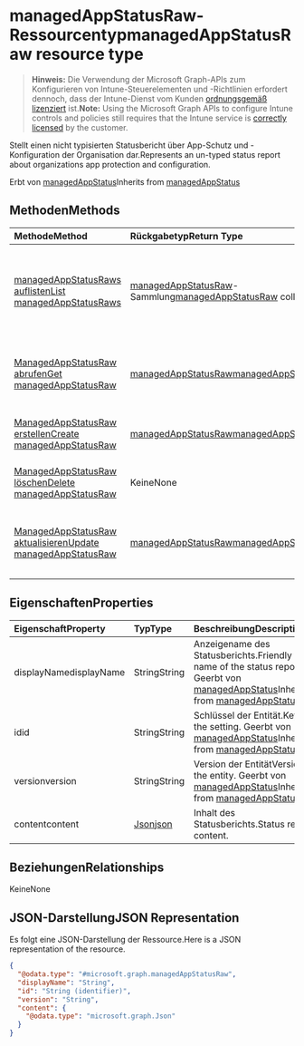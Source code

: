 # <a name="managedappstatusraw-resource-type"></a><span data-ttu-id="0965b-101">managedAppStatusRaw-Ressourcentyp</span><span class="sxs-lookup"><span data-stu-id="0965b-101">managedAppStatusRaw resource type</span></span>

> <span data-ttu-id="0965b-102">**Hinweis:** Die Verwendung der Microsoft Graph-APIs zum Konfigurieren von Intune-Steuerelementen und -Richtlinien erfordert dennoch, dass der Intune-Dienst vom Kunden [ordnungsgemäß lizenziert](https://go.microsoft.com/fwlink/?linkid=839381) ist.</span><span class="sxs-lookup"><span data-stu-id="0965b-102">**Note:** Using the Microsoft Graph APIs to configure Intune controls and policies still requires that the Intune service is [correctly licensed](https://go.microsoft.com/fwlink/?linkid=839381) by the customer.</span></span>

<span data-ttu-id="0965b-103">Stellt einen nicht typisierten Statusbericht über App-Schutz und -Konfiguration der Organisation dar.</span><span class="sxs-lookup"><span data-stu-id="0965b-103">Represents an un-typed status report about organizations app protection and configuration.</span></span>

<span data-ttu-id="0965b-104">Erbt von [managedAppStatus](../resources/intune_mam_managedappstatus.md)</span><span class="sxs-lookup"><span data-stu-id="0965b-104">Inherits from [managedAppStatus](../resources/intune_mam_managedappstatus.md)</span></span>

## <a name="methods"></a><span data-ttu-id="0965b-105">Methoden</span><span class="sxs-lookup"><span data-stu-id="0965b-105">Methods</span></span>
|<span data-ttu-id="0965b-106">Methode</span><span class="sxs-lookup"><span data-stu-id="0965b-106">Method</span></span>|<span data-ttu-id="0965b-107">Rückgabetyp</span><span class="sxs-lookup"><span data-stu-id="0965b-107">Return Type</span></span>|<span data-ttu-id="0965b-108">Beschreibung</span><span class="sxs-lookup"><span data-stu-id="0965b-108">Description</span></span>|
|:---|:---|:---|
|[<span data-ttu-id="0965b-109">managedAppStatusRaws auflisten</span><span class="sxs-lookup"><span data-stu-id="0965b-109">List managedAppStatusRaws</span></span>](../api/intune_mam_managedappstatusraw_list.md)|<span data-ttu-id="0965b-110">[managedAppStatusRaw](../resources/intune_mam_managedappstatusraw.md)-Sammlung</span><span class="sxs-lookup"><span data-stu-id="0965b-110">[managedAppStatusRaw](../resources/intune_mam_managedappstatusraw.md) collection</span></span>|<span data-ttu-id="0965b-111">Auflisten von Eigenschaften und Beziehungen der [managedAppStatusRaw](../resources/intune_mam_managedappstatusraw.md)-Objekte.</span><span class="sxs-lookup"><span data-stu-id="0965b-111">List properties and relationships of the [managedAppStatusRaw](../resources/intune_mam_managedappstatusraw.md) objects.</span></span>|
|[<span data-ttu-id="0965b-112">ManagedAppStatusRaw abrufen</span><span class="sxs-lookup"><span data-stu-id="0965b-112">Get managedAppStatusRaw</span></span>](../api/intune_mam_managedappstatusraw_get.md)|[<span data-ttu-id="0965b-113">managedAppStatusRaw</span><span class="sxs-lookup"><span data-stu-id="0965b-113">managedAppStatusRaw</span></span>](../resources/intune_mam_managedappstatusraw.md)|<span data-ttu-id="0965b-114">Lesen von Eigenschaften und Beziehungen des [managedAppStatusRaw](../resources/intune_mam_managedappstatusraw.md)-Objekts.</span><span class="sxs-lookup"><span data-stu-id="0965b-114">Read properties and relationships of [plannerTaskDetails](../resources/intune_mam_managedappstatusraw.md) object.</span></span>|
|[<span data-ttu-id="0965b-115">ManagedAppStatusRaw erstellen</span><span class="sxs-lookup"><span data-stu-id="0965b-115">Create managedAppStatusRaw</span></span>](../api/intune_mam_managedappstatusraw_create.md)|[<span data-ttu-id="0965b-116">managedAppStatusRaw</span><span class="sxs-lookup"><span data-stu-id="0965b-116">managedAppStatusRaw</span></span>](../resources/intune_mam_managedappstatusraw.md)|<span data-ttu-id="0965b-117">Erstellen eines neuen [managedAppStatusRaw](../resources/intune_mam_managedappstatusraw.md)-Objekts.</span><span class="sxs-lookup"><span data-stu-id="0965b-117">Create a new [plannerBucket](../resources/intune_mam_managedappstatusraw.md) object.</span></span>|
|[<span data-ttu-id="0965b-118">ManagedAppStatusRaw löschen</span><span class="sxs-lookup"><span data-stu-id="0965b-118">Delete managedAppStatusRaw</span></span>](../api/intune_mam_managedappstatusraw_delete.md)|<span data-ttu-id="0965b-119">Keine</span><span class="sxs-lookup"><span data-stu-id="0965b-119">None</span></span>|<span data-ttu-id="0965b-120">Löscht ein [managedAppStatusRaw](../resources/intune_mam_managedappstatusraw.md)-Objekt.</span><span class="sxs-lookup"><span data-stu-id="0965b-120">Deletes a [managedAppStatusRaw](../resources/intune_mam_managedappstatusraw.md).</span></span>|
|[<span data-ttu-id="0965b-121">ManagedAppStatusRaw aktualisieren</span><span class="sxs-lookup"><span data-stu-id="0965b-121">Update managedAppStatusRaw</span></span>](../api/intune_mam_managedappstatusraw_update.md)|[<span data-ttu-id="0965b-122">managedAppStatusRaw</span><span class="sxs-lookup"><span data-stu-id="0965b-122">managedAppStatusRaw</span></span>](../resources/intune_mam_managedappstatusraw.md)|<span data-ttu-id="0965b-123">Aktualisieren der Eigenschaften eines [managedAppStatusRaw](../resources/intune_mam_managedappstatusraw.md)-Objekts.</span><span class="sxs-lookup"><span data-stu-id="0965b-123">Update the properties of a [calendar](../resources/intune_mam_managedappstatusraw.md) object.</span></span>|

## <a name="properties"></a><span data-ttu-id="0965b-124">Eigenschaften</span><span class="sxs-lookup"><span data-stu-id="0965b-124">Properties</span></span>
|<span data-ttu-id="0965b-125">Eigenschaft</span><span class="sxs-lookup"><span data-stu-id="0965b-125">Property</span></span>|<span data-ttu-id="0965b-126">Typ</span><span class="sxs-lookup"><span data-stu-id="0965b-126">Type</span></span>|<span data-ttu-id="0965b-127">Beschreibung</span><span class="sxs-lookup"><span data-stu-id="0965b-127">Description</span></span>|
|:---|:---|:---|
|<span data-ttu-id="0965b-128">displayName</span><span class="sxs-lookup"><span data-stu-id="0965b-128">displayName</span></span>|<span data-ttu-id="0965b-129">String</span><span class="sxs-lookup"><span data-stu-id="0965b-129">String</span></span>|<span data-ttu-id="0965b-130">Anzeigename des Statusberichts.</span><span class="sxs-lookup"><span data-stu-id="0965b-130">Friendly name of the status report.</span></span> <span data-ttu-id="0965b-131">Geerbt von [managedAppStatus](../resources/intune_mam_managedappstatus.md)</span><span class="sxs-lookup"><span data-stu-id="0965b-131">Inherited from [managedAppStatus](../resources/intune_mam_managedappstatus.md)</span></span>|
|<span data-ttu-id="0965b-132">id</span><span class="sxs-lookup"><span data-stu-id="0965b-132">id</span></span>|<span data-ttu-id="0965b-133">String</span><span class="sxs-lookup"><span data-stu-id="0965b-133">String</span></span>|<span data-ttu-id="0965b-134">Schlüssel der Entität.</span><span class="sxs-lookup"><span data-stu-id="0965b-134">Key of the setting.</span></span> <span data-ttu-id="0965b-135">Geerbt von [managedAppStatus](../resources/intune_mam_managedappstatus.md)</span><span class="sxs-lookup"><span data-stu-id="0965b-135">Inherited from [managedAppStatus](../resources/intune_mam_managedappstatus.md)</span></span>|
|<span data-ttu-id="0965b-136">version</span><span class="sxs-lookup"><span data-stu-id="0965b-136">version</span></span>|<span data-ttu-id="0965b-137">String</span><span class="sxs-lookup"><span data-stu-id="0965b-137">String</span></span>|<span data-ttu-id="0965b-138">Version der Entität</span><span class="sxs-lookup"><span data-stu-id="0965b-138">Version of the entity.</span></span> <span data-ttu-id="0965b-139">Geerbt von [managedAppStatus](../resources/intune_mam_managedappstatus.md)</span><span class="sxs-lookup"><span data-stu-id="0965b-139">Inherited from [managedAppStatus](../resources/intune_mam_managedappstatus.md)</span></span>|
|<span data-ttu-id="0965b-140">content</span><span class="sxs-lookup"><span data-stu-id="0965b-140">content</span></span>|[<span data-ttu-id="0965b-141">Json</span><span class="sxs-lookup"><span data-stu-id="0965b-141">json</span></span>](../resources/intune_mam_json.md)|<span data-ttu-id="0965b-142">Inhalt des Statusberichts.</span><span class="sxs-lookup"><span data-stu-id="0965b-142">Status report content.</span></span>|

## <a name="relationships"></a><span data-ttu-id="0965b-143">Beziehungen</span><span class="sxs-lookup"><span data-stu-id="0965b-143">Relationships</span></span>
<span data-ttu-id="0965b-144">Keine</span><span class="sxs-lookup"><span data-stu-id="0965b-144">None</span></span>
## <a name="json-representation"></a><span data-ttu-id="0965b-145">JSON-Darstellung</span><span class="sxs-lookup"><span data-stu-id="0965b-145">JSON Representation</span></span>
<span data-ttu-id="0965b-146">Es folgt eine JSON-Darstellung der Ressource.</span><span class="sxs-lookup"><span data-stu-id="0965b-146">Here is a JSON representation of the resource.</span></span>
<!-- {
  "blockType": "resource",
  "keyProperty": "id",
  "@odata.type": "microsoft.graph.managedAppStatusRaw"
}
-->
``` json
{
  "@odata.type": "#microsoft.graph.managedAppStatusRaw",
  "displayName": "String",
  "id": "String (identifier)",
  "version": "String",
  "content": {
    "@odata.type": "microsoft.graph.Json"
  }
}
```



